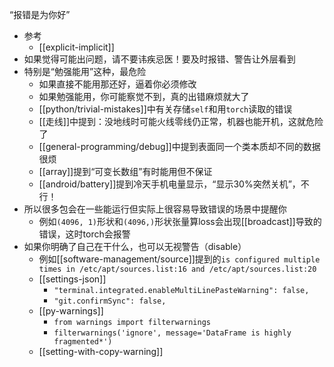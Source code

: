 “报错是为你好”
- 参考
  - [[explicit-implicit]]
- 如果觉得可能出问题，请不要讳疾忌医！要及时报错、警告让外层看到
- 特别是“勉强能用”这种，最危险
  - 如果直接不能用那还好，逼着你必须修改
  - 如果勉强能用，你可能察觉不到，真的出错麻烦就大了
  - [[python/trivial-mistakes]]中有关存储`self`和用`torch`读取的错误
  - [[走线]]中提到：没地线时可能火线零线仍正常，机器也能开机，这就危险了
  - [[general-programming/debug]]中提到表面同一个类本质却不同的数据很烦
  - [[array]]提到“可变长数组”有时能用但不保证
  - [[android/battery]]提到冷天手机电量显示，“显示30%突然关机”，不行！
- 所以很多包会在一些能运行但实际上很容易导致错误的场景中提醒你
  - 例如`(4096, 1)`形状和`(4096,)`形状张量算loss会出现[[broadcast]]导致的错误，这时torch会报警
- 如果你明确了自己在干什么，也可以无视警告（disable）
  - 例如[[software-management/source]]提到的`is configured multiple times in /etc/apt/sources.list:16 and /etc/apt/sources.list:20`
  - [[settings-json]]
    - `"terminal.integrated.enableMultiLinePasteWarning": false,`
    - `"git.confirmSync": false,`
  - [[py-warnings]]
      - `from warnings import filterwarnings`
      - `filterwarnings('ignore', message='DataFrame is highly fragmented*')`
  - [[setting-with-copy-warning]]